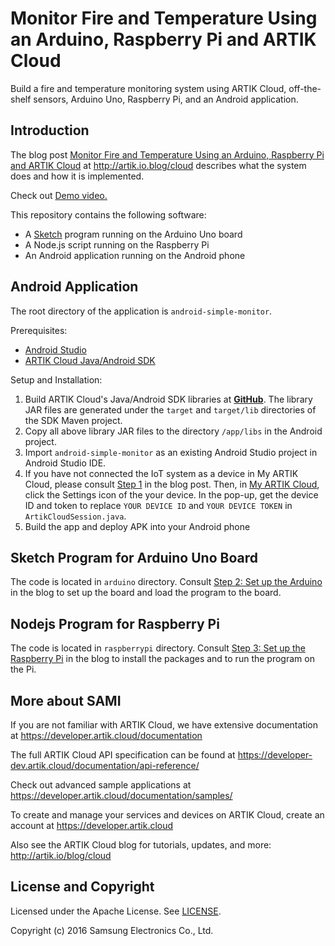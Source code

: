 # Monitor Fire and Temperature Using an Arduino, Raspberry Pi and ARTIK Cloud

Build a fire and temperature monitoring system using ARTIK Cloud, off-the-shelf sensors, Arduino Uno, Raspberry Pi, and an Android application. 

Introduction
-------------

The blog post [Monitor Fire and Temperature Using an Arduino, Raspberry Pi and ARTIK Cloud](https://blog.samsungsami.io/development/iot/mobile/2015/08/27/monitor-fire-and-temperature-using-an-arduino-raspberry-pi-and-sami.html) at http://artik.io.blog/cloud describes what the system does and how it is implemented.

Check out [Demo video.](https://blog.samsungsami.io/development/iot/mobile/2015/08/27/monitor-fire-and-temperature-using-an-arduino-raspberry-pi-and-sami.html#demo-video)

This repository contains the following software:

 - A [Sketch](https://www.arduino.cc/en/Guide/Environment#toc2) program running on the Arduino Uno board
 - A Node.js script running on the Raspberry Pi
 - An Android application running on the Android phone

Android Application
-------------

The root directory of the application is `android-simple-monitor`.

Prerequisites:

 - <a href="http://developer.android.com/sdk/index.html" target="_blank">Android Studio</a>
 - <a href="https://github.com/artikcloud/artikcloud-java" target="_blank">ARTIK Cloud Java/Android SDK</a>

Setup and Installation:

 1. Build ARTIK Cloud's Java/Android SDK libraries at <a href="https://github.com/artikcloud/artikcloud-java" target="_blank">**GitHub**</a>. The library JAR files are generated under the `target` and `target/lib` directories of the SDK Maven project.
 2. Copy all above library JAR files to the directory `/app/libs` in the Android project.
 2. Import `android-simple-monitor` as an existing Android Studio project in Android Studio IDE.
 3. If you have not connected the IoT system as a device in My ARTIK Cloud, please consult [Step 1](//link_to_blog#step-1-connect-a-device-in-the-sami-user-portal) in the blog post. Then, in [My ARTIK Cloud](https://www.artik.cloud), click the Settings icon of the your device. In the pop-up, get the device ID and token to replace `YOUR DEVICE ID` and `YOUR DEVICE TOKEN` in `ArtikCloudSession.java`.
 4. Build the app and deploy APK into your Android phone

Sketch Program for Arduino Uno Board
-------------

The code is located in `arduino` directory. Consult [Step 2: Set up the Arduino](https://blog.samsungsami.io/development/iot/mobile/2015/08/27/monitor-fire-and-temperature-using-an-arduino-raspberry-pi-and-sami.html#step-2-set-up-the-arduino) in the blog to set up the board and load the program to the board.

Nodejs Program for Raspberry Pi
-------------

The code is located in `raspberrypi` directory. Consult [Step 3: Set up the Raspberry Pi](https://blog.samsungsami.io/development/iot/mobile/2015/08/27/monitor-fire-and-temperature-using-an-arduino-raspberry-pi-and-sami.html#step-3-set-up-the-raspberry-pi) in the blog to install the packages and to run the program on the Pi.

More about SAMI
---------------

If you are not familiar with ARTIK Cloud, we have extensive documentation at https://developer.artik.cloud/documentation

The full ARTIK Cloud API specification can be found at https://developer-dev.artik.cloud/documentation/api-reference/

Check out advanced sample applications at https://developer.artik.cloud/documentation/samples/

To create and manage your services and devices on ARTIK Cloud, create an account at https://developer.artik.cloud

Also see the ARTIK Cloud blog for tutorials, updates, and more: http://artik.io/blog/cloud

License and Copyright
---------------------

Licensed under the Apache License. See [LICENSE](https://github.com/artikcloud/sample-iot-MonitorFlameTemp/blob/master/LICENSE).

Copyright (c) 2016 Samsung Electronics Co., Ltd.
